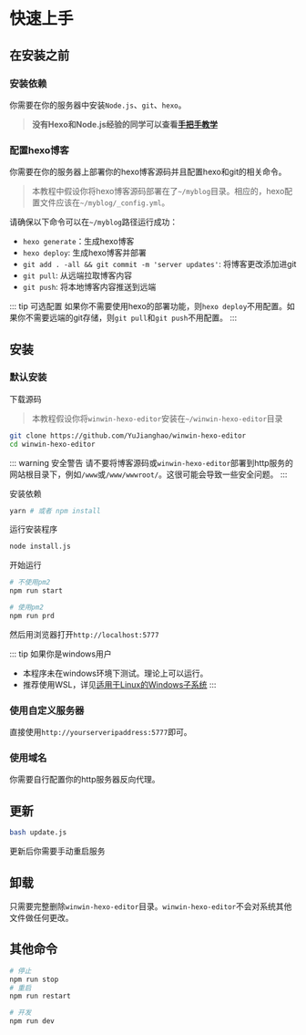 # 快速上手

## 在安装之前

### 安装依赖

你需要在你的服务器中安装`Node.js`、`git`、`hexo`。

> **没有Hexo和Node.js经验的同学可以查看[手把手教学](http://blog.yujianghao.cn/2020/03/16/rv13LtBZuoRgOPWy/)**

### 配置hexo博客

你需要在你的服务器上部署你的hexo博客源码并且配置hexo和git的相关命令。

> 本教程中假设你将hexo博客源码部署在了`~/myblog`目录。相应的，hexo配置文件应该在`~/myblog/_config.yml`。

请确保以下命令可以在`~/myblog`路径运行成功：

- `hexo generate`：生成hexo博客
- `hexo deploy`: 生成hexo博客并部署
- `git add . -all && git commit -m 'server updates'`: 将博客更改添加进git
- `git pull`: 从远端拉取博客内容
- `git push`: 将本地博客内容推送到远端

::: tip 可选配置
如果你不需要使用hexo的部署功能，则`hexo deploy`不用配置。如果你不需要远端的git存储，则`git pull`和`git push`不用配置。
:::

## 安装

### 默认安装

下载源码  

> 本教程假设你将`winwin-hexo-editor`安装在`~/winwin-hexo-editor`目录

```bash
git clone https://github.com/YuJianghao/winwin-hexo-editor
cd winwin-hexo-editor
```

::: warning 安全警告
请不要将博客源码或`winwin-hexo-editor`部署到http服务的网站根目录下，例如`/www`或`/www/wwwroot/`。这很可能会导致一些安全问题。
:::

安装依赖

```bash
yarn # 或者 npm install
```

运行安装程序

```bash
node install.js
```

开始运行

```bash
# 不使用pm2
npm run start

# 使用pm2
npm run prd
```

<!-- TODO 如何配置pm2 -->

然后用浏览器打开`http://localhost:5777`

::: tip 如果你是windows用户

- 本程序未在windows环境下测试。理论上可以运行。
- 推荐使用WSL，详见[适用于Linux的Windows子系统](https://docs.microsoft.com/zh-cn/windows/wsl/install-win10 )
:::

### 使用自定义服务器

直接使用`http://yourserveripaddress:5777`即可。

### 使用域名

你需要自行配置你的http服务器反向代理。

<!-- TODO: 教学如何配置反向代理 -->

## 更新

```bash
bash update.js
```

更新后你需要手动重启服务

## 卸载

只需要完整删除`winwin-hexo-editor`目录。`winwin-hexo-editor`不会对系统其他文件做任何更改。

## 其他命令

``` bash
# 停止
npm run stop
# 重启
npm run restart

# 开发
npm run dev
```
